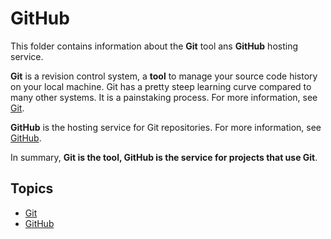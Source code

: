# GitHub 

This folder contains information about the **Git** tool ans **GitHub** hosting service.  

**Git** is a revision control system, a **tool** to manage your source
code history on your local machine. Git has a pretty steep learning
curve compared to many other systems. It is a painstaking process. For
more information, see [Git](../Git&GitHub/git_notes.md).

 **GitHub** is the hosting service for Git repositories. For more information, see [GitHub](../Git&GitHub/github_notes.md).
 
 In summary, **Git is the tool, GitHub is the service for projects that use Git**.
 
## Topics

- [Git](../Git&GitHub/git_notes.md)
- [GitHub](../Git&GitHub/github_notes.md)